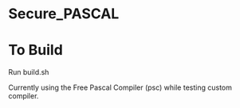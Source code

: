 # Secure_PASCAL
 
# To Build
Run build.sh

Currently using the Free Pascal Compiler (psc) while testing custom compiler.